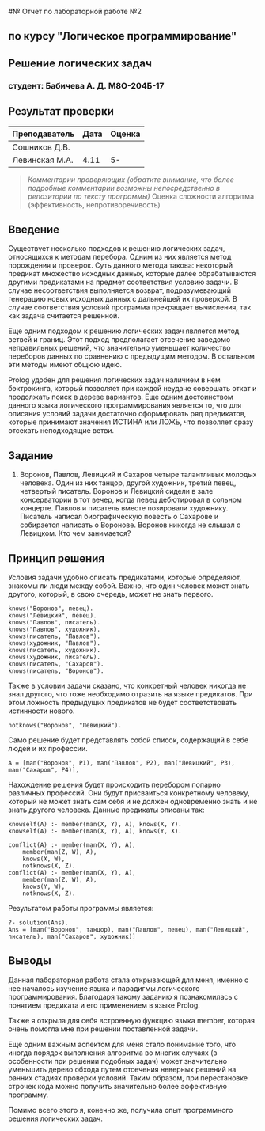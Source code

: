 #№ Отчет по лабораторной работе №2
## по курсу "Логическое программирование"

## Решение логических задач

### студент: Бабичева А. Д. М8О-204Б-17

## Результат проверки

| Преподаватель     | Дата         |  Оценка       |
|-------------------|--------------|---------------|
| Сошников Д.В. |              |               |
| Левинская М.А.|     4.11     |       5-      |

> *Комментарии проверяющих (обратите внимание, что более подробные комментарии возможны непосредственно в репозитории по тексту программы)*
Оценка сложности алгоритма (эффективность, непротиворечивость)

## Введение

Существует несколько подходов к решению логических задач, относящихся к методам перебора. Одним из них является метод порождения и проверок. Суть данного метода такова: некоторый предикат множество исходных данных, которые далее обрабатываются другими предикатами на предмет соответствия условию задачи. В случае несоответствия выполняется возврат, подразумевающий генерацию новых исходных данных с дальнейшей их проверкой. В случае соответствия условий программа прекращает вычисления, так как задача считается решенной.

Еще одним подходом к решению логических задач является метод ветвей и границ. Этот подход предполагает отсечение заведомо неправильных решений, что значительно уменьшает количество переборов данных по сравнению с предыдущим методом. В остальном эти методы имеют общюю идею.

Prolog удобен для решения логических задач наличием в нем бэктрэкинга, который позволяет при каждой неудаче совершать откат и продолжать поиск в дереве вариантов. Еще одним достоинством данного языка логического программирования является то, что для описания условий задачи достаточно сформировать ряд предикатов, которые принимают значения ИСТИНА или ЛОЖЬ, что позволяет сразу отсекать неподходящие ветви.

## Задание

1. Воронов, Павлов, Левицкий и Сахаров четыре талантливых молодых человека. Один из них танцор, другой художник, третий певец, четвертый писатель. Воронов и Левицкий сидели в зале консерватории в тот вечер, когда певец дебютировал в сольном концерте. Павлов и писатель вместе позировали художнику. Писатель написал биографическую повесть о Сахарове и собирается написать о Воронове. Воронов никогда не слышал о Левицком. Кто чем занимается?

## Принцип решения

Условия задачи удобно описать предикатами, которые определяют, знакомы ли люди между собой. Важно, что один человек может знать другого, который, в свою очередь, может не знать первого.

```
knows("Воронов", певец).
knows("Левицкий", певец).
knows("Павлов", писатель).
knows("Павлов", художник).
knows(писатель, "Павлов").
knows(художник, "Павлов").
knows(писатель, художник).
knows(художник, писатель).
knows(писатель, "Сахаров").
knows(писатель, "Воронов").
```

Также в условии задачи сказано, что конкретный человек никогда не знал другого, что тоже необходимо отразить на языке предикатов. При этом ложность предыдущих предикатов не будет соответствовать истинности нового.

```
notknows("Воронов", "Левицкий").
```

Само решение будет представлять собой список, содержащий в себе людей и их профессии.

```
A = [man("Воронов", P1), man("Павлов", P2), man("Левицкий", P3), man("Сахаров", P4)],
```

Нахождение решения будет происходить перебором попарно различных профессий. Они будут присваиться конкретному человеку, который не может знать сам себя и не должен одновременно знать и не знать другого человека. Данные предикаты описаны так:

```
knowself(A) :- member(man(X, Y), A), knows(X, Y).
knowself(A) :- member(man(X, Y), A), knows(Y, X).

conflict(A) :- member(man(X, Y), A),
  	member(man(Z, W), A),
  	knows(X, W),
  	notknows(X, Z).
conflict(A) :- member(man(X, Y), A),
  	member(man(Z, W), A),
  	knows(Y, W),
  	notknows(X, Z).
```

Результатом работы программы является:

```
?- solution(Ans).
Ans = [man("Воронов", танцор), man("Павлов", певец), man("Левицкий", писатель), man("Сахаров", художник)]
```

## Выводы

Данная лабораторная работа стала открывающей для меня, именно с нее началось изучение языка и парадигмы логического программирования. Благодаря такому заданию я познакомилась с понятием предиката и его применением в языке Prolog.

Также я открыла для себя встроенную функцию языка member, которая очень помогла мне при решении поставленной задачи.

Еще одним важным аспектом для меня стало понимание того, что иногда порядок выполнения алгоритма во многих случаях (в особенности при решении подобных задач) может значительно уменьшить дерево обхода путем отсечения неверных решений на ранних стадиях проверки условий. Таким образом, при перестановке строчек кода можно получить значительно более эффективную программу.

Помимо всего этого я, конечно же, получила опыт программного решения логических задач.
